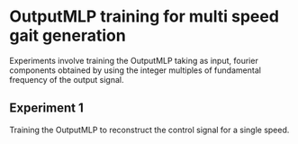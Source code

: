 # OutputMLP training for multi speed gait generation
Experiments involve training the OutputMLP taking as input, fourier components obtained by using the integer multiples of fundamental frequency of the output signal. 
## Experiment 1
Training the OutputMLP to reconstruct the control signal for a single speed. 
